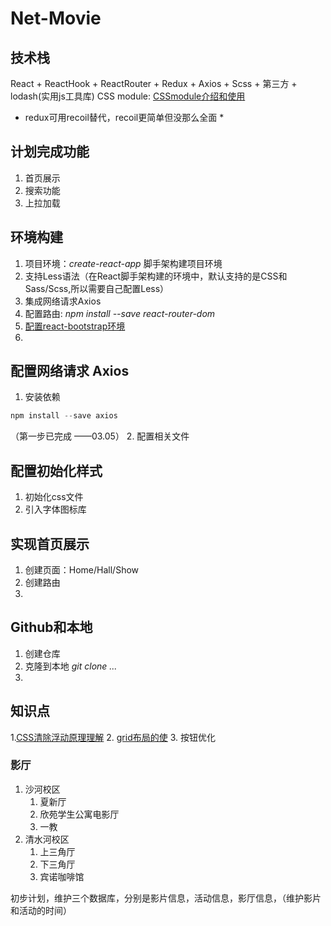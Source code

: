 # Net-Movie

## 技术栈
React + ReactHook + ReactRouter + Redux + Axios + Scss + 第三方 + lodash(实用js工具库)
CSS module: [CSSmodule介绍和使用](http://www.ruanyifeng.com/blog/2016/06/css_modules.html)

* redux可用recoil替代，recoil更简单但没那么全面 *



## 计划完成功能
1. 首页展示
3. 搜索功能
4. 上拉加载

## 环境构建
1. 项目环境：*create-react-app* 脚手架构建项目环境
2. 支持Less语法（在React脚手架构建的环境中，默认支持的是CSS和Sass/Scss,所以需要自己配置Less）
3. 集成网络请求Axios
4. 配置路由: *npm install --save react-router-dom*
5. [配置react-bootstrap环境](https://getbootstrap.com/docs/4.1/getting-started/introduction/)
6. 


## 配置网络请求 Axios
1. 安装依赖
```js
npm install --save axios
```
（第一步已完成 ——03.05）
2. 配置相关文件


## 配置初始化样式
1. 初始化css文件
2. 引入字体图标库

## 实现首页展示
1. 创建页面：Home/Hall/Show
2. 创建路由
3. 


## Github和本地
1. 创建仓库
2. 克隆到本地 *git clone ...*
3. 

## 知识点
1.[CSS清除浮动原理理解](https://juejin.cn/post/6844903504545316877)
2. [grid布局的使](https://www.ruanyifeng.com/blog/2019/03/grid-layout-tutorial.html)
3. 按钮优化


### 影厅
1. 沙河校区
   1. 夏新厅
   2. 欣苑学生公寓电影厅
   3. 一教
2. 清水河校区
   1. 上三角厅
   2. 下三角厅
   3. 宾诺咖啡馆

初步计划，维护三个数据库，分别是影片信息，活动信息，影厅信息，（维护影片和活动的时间）